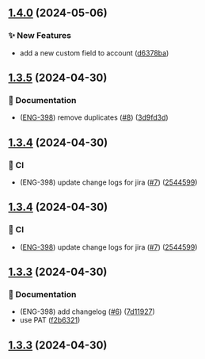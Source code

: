 ## [1.4.0](https://github.com/rossreicks/gifter-sf/compare/v1.3.5...v1.4.0) (2024-05-06)


### :sparkles: New Features

* add a new custom field to account ([d6378ba](https://github.com/rossreicks/gifter-sf/commit/d6378babc255cd1e3545bf656e5b8010029d3465))

## [1.3.5](https://github.com/rossreicks/gifter-sf/compare/v1.3.4...v1.3.5) (2024-04-30)


### :memo: Documentation

* ([ENG-398](https://tractorzoom.atlassian.net/browse/ENG-398)) remove duplicates ([#8](https://github.com/rossreicks/gifter-sf/issues/8)) ([3d9fd3d](https://github.com/rossreicks/gifter-sf/commit/3d9fd3d4ea6ae0c0c085aba29db5100f4fd8175f))

## [1.3.4](https://github.com/rossreicks/gifter-sf/compare/v1.3.3...v1.3.4) (2024-04-30)


### :repeat: CI

* (ENG-398) update change logs for jira ([#7](https://github.com/rossreicks/gifter-sf/issues/7)) ([2544599](https://github.com/rossreicks/gifter-sf/commit/2544599f73b1c6503f1b29afe23271a6940f4a4f))



## [1.3.4](https://github.com/rossreicks/gifter-sf/compare/v1.3.3...v1.3.4) (2024-04-30)


### :repeat: CI

* ([ENG-398](https://tractorzoom.atlassian.net/browse/ENG-398)) update change logs for jira ([#7](https://github.com/rossreicks/gifter-sf/issues/7)) ([2544599](https://github.com/rossreicks/gifter-sf/commit/2544599f73b1c6503f1b29afe23271a6940f4a4f))

## [1.3.3](https://github.com/rossreicks/gifter-sf/compare/v1.3.2...v1.3.3) (2024-04-30)


### :memo: Documentation

* (ENG-398) add changelog ([#6](https://github.com/rossreicks/gifter-sf/issues/6)) ([7d11927](https://github.com/rossreicks/gifter-sf/commit/7d1192739c65b96974da0e3632e2a9ca3b62f9ce))
* use PAT ([f2b6321](https://github.com/rossreicks/gifter-sf/commit/f2b632129e98b6b55db88ad0fcf75c2b624ff1d3))



## [1.3.3](https://github.com/rossreicks/gifter-sf/compare/v1.3.2...v1.3.3) (2024-04-30)
